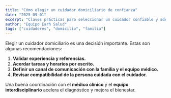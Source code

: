 ```yaml
---
title: "Cómo elegir un cuidador domiciliario de confianza"
date: "2025-09-01"
excerpt: "Claves prácticas para seleccionar un cuidador confiable y adecuado para tu familia."
author: "Equipo Earh Salud"
tags: ["cuidadores", "domicilio", "familia"]
---
```


Elegir un cuidador domiciliario es una decisión importante. Estas son algunas recomendaciones:

1. **Validar experiencia y referencias.**
2. **Acordar tareas y horarios por escrito.**
3. **Definir un canal de comunicación con la familia y el equipo médico.**
4. **Revisar compatibilidad de la persona cuidada con el cuidador.**

Una buena coordinación con el **médico clínico** y el **equipo interdisciplinario** acelera el diagnóstico y mejora el bienestar.
